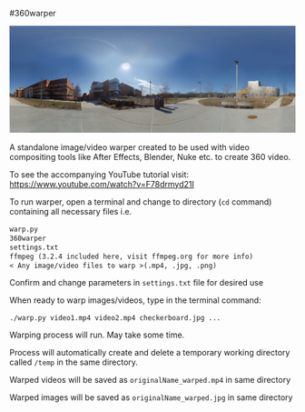 #360warper

<img src="img/doc/umbc.jpg" alt="UMBC" width="900px"/>

A standalone image/video warper created to be used with video compositing tools like After Effects, Blender, Nuke etc. to create 360 video.

To see the accompanying YouTube tutorial visit:
https://www.youtube.com/watch?v=F78drmyd21I

To run warper, open a terminal and change to directory (`cd` command) containing all necessary files i.e.

    warp.py
    360warper
    settings.txt
    ffmpeg (3.2.4 included here, visit ffmpeg.org for more info)
    < Any image/video files to warp >(.mp4, .jpg, .png)

Confirm and change parameters in `settings.txt` file for desired use

When ready to warp images/videos, type in the terminal command:

    ./warp.py video1.mp4 video2.mp4 checkerboard.jpg ...

Warping process will run. May take some time.

Process will automatically create and delete a temporary working directory called `/temp` in the same directory.

Warped videos will be saved as `originalName_warped.mp4` in same directory

Warped images will be saved as `originalName_warped.jpg` in same directory
